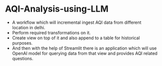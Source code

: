 # AQI-Analysis-using-LLM

* A workflow which will incremental ingest AQI data from different location in delhi.
* Perform required transformations on it.
* Create view on top of it and also append to a table for historical purposes.
* And then with the help of Streamlit there is an application which will use OpenAI model for querying data from that view and provides AQI related questions.